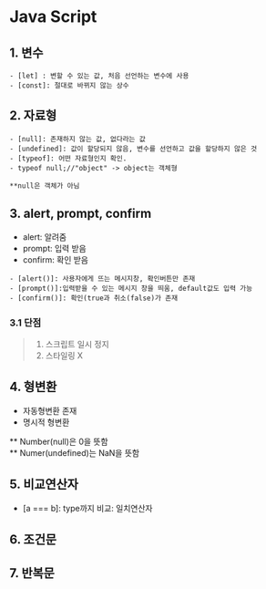# Java Script

## 1. 변수

```
- [let] : 변할 수 있는 값, 처음 선언하는 변수에 사용
- [const]: 절대로 바뀌지 않는 상수
```

## 2. 자료형

```
- [null]: 존재하지 않는 값, 없다라는 값
- [undefined]: 값이 할당되지 않음, 변수를 선언하고 값을 할당하지 않은 것
- [typeof]: 어떤 자료형인지 확인.
- typeof null;//"object" -> object는 객체형

**null은 객체가 아님
```

## 3. alert, prompt, confirm

- alert: 알려줌
- prompt: 입력 받음
- confirm: 확인 받음

```
- [alert()]: 사용자에게 뜨는 메시지창, 확인버튼만 존재
- [prompt()]:입력받을 수 있는 메시지 창을 띄움, default값도 입력 가능
- [confirm()]: 확인(true과 취소(false)가 존재
```

### 3.1 단점

> 1.  스크립트 일시 정지<br>
> 2.  스타일링 X

## 4. 형변환

- 자동형변환 존재
- 명시적 형변환<br>

** Number(null)은 0을 뜻함  
** Numer(undefined)는 NaN을 뜻함

## 5. 비교연산자

- [a === b]: type까지 비교: 일치연산자

## 6. 조건문

## 7. 반복문
